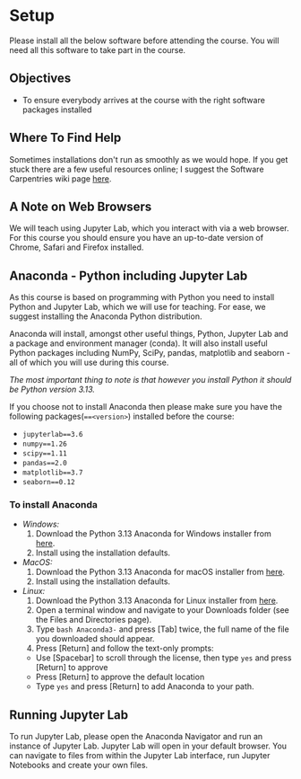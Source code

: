 # Setup

Please install all the below software before attending the course. You will need all this software to take part in the course.

## Objectives

- To ensure everybody arrives at the course with the right software packages installed

## Where To Find Help

Sometimes installations don't run as smoothly as we would hope. If you get stuck there are a few useful resources online; I suggest the Software Carpentries wiki page [here](https://github.com/carpentries/workshop-template/wiki/Configuration-Problems-and-Solutions).

## A Note on Web Browsers

We will teach using Jupyter Lab, which you interact with via a web browser. For this course you should ensure you have an up-to-date version of Chrome, Safari and Firefox installed.

## Anaconda - Python including Jupyter Lab

As this course is based on programming with Python you need to install Python and Jupyter Lab, which we will use for teaching. For ease, we suggest installing the Anaconda Python distribution.

Anaconda will install, amongst other useful things, Python, Jupyter Lab and a package and environment manager (conda). It will also install useful Python packages including NumPy, SciPy, pandas, matplotlib and seaborn - all of which you will use during this course.

_The most important thing to note is that however you install Python it should be Python version 3.13._

If you choose not to install Anaconda then please make sure you have the following packages(`==<version>`) installed before the course:

- `jupyterlab==3.6`
- `numpy==1.26`
- `scipy==1.11`
- `pandas==2.0`
- `matplotlib==3.7`
- `seaborn==0.12`

### To install Anaconda

- _Windows:_
  1. Download the Python 3.13 Anaconda for Windows installer from [here](https://www.anaconda.com/download#downloads).
  2. Install using the installation defaults.
- _MacOS:_
  1. Download the Python 3.13 Anaconda for macOS installer from [here](https://www.anaconda.com/download#downloads).
  2. Install using the installation defaults.
- _Linux:_
  1. Download the Python 3.13 Anaconda for Linux installer from [here](https://www.anaconda.com/download#downloads).
  2. Open a terminal window and navigate to your Downloads folder (see the Files and Directories page).
  3. Type `bash Anaconda3-` and press [Tab] twice, the full name of the file you downloaded should appear.
  4. Press [Return] and follow the text-only prompts:
  - Use [Spacebar] to scroll through the license, then type `yes` and press [Return] to approve
  - Press [Return] to approve the default location
  - Type `yes` and press [Return] to add Anaconda to your path.

## Running Jupyter Lab

To run Jupyter Lab, please open the Anaconda Navigator and run an instance of Jupyter Lab. Jupyter Lab will open in your default browser. You can navigate to files from within the Jupyter Lab interface, run Jupyter Notebooks and create your own files.